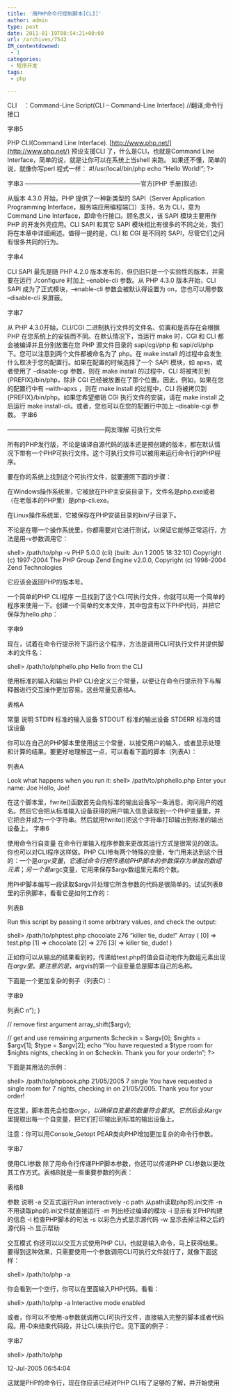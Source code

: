 ```yaml
---
title: '用PHP命令行控制脚本[CLI]'
author: admin
type: post
date: 2011-01-19T08:54:21+00:00
url: /archives/7542
IM_contentdowned:
 - 1
categories:
 - 程序开发
tags:
 - php

---
```

CLI    ：Command-Line Script(CLI – Command-Line Interface) //翻译;命令行接口

字串5

PHP CLI(Command Line Interface). [http://www.php.net/](http://www.php.net/) 预设支援CLI 了，什么是CLI，也就是Command Line Interface，简单的说，就是让你可以在系统上当shell 来跑。 如果还不懂，简单的说，就像你写perl 程式一样：
#!/usr/local/bin/php
echo “Hello World!”;
?>

字串3
———————————————————官方[PHP 手册]叙述:

从版本 4.3.0 开始，PHP 提供了一种新类型的 SAPI（Server Application Programming Interface，服务端应用编程端口）支持，名为 CLI，意为 Command Line Interface，即命令行接口。顾名思义，该 SAPI 模块主要用作 PHP 的开发外壳应用。CLI SAPI 和其它 SAPI 模块相比有很多的不同之处，我们将在本章中详细阐述。值得一提的是，CLI 和 CGI 是不同的 SAPI，尽管它们之间有很多共同的行为。

字串4

CLI SAPI 最先是随 PHP 4.2.0 版本发布的，但仍旧只是一个实验性的版本，并需要在运行 ./configure 时加上 –enable-cli 参数。从 PHP 4.3.0 版本开始，CLI SAPI 成为了正式模块，–enable-cli 参数会被默认得设置为 on，您也可以用参数 –disable-cli 来屏蔽。

字串7

从 PHP 4.3.0开始，CLI/CGI 二进制执行文件的文件名、位置和是否存在会根据 PHP 在您系统上的安装而不同。在默认情况下，当运行 make 时，CGI 和 CLI 都会被编译并且分别放置在您 PHP 源文件目录的 sapi/cgi/php 和 sapi/cli/php 下。您可以注意到两个文件都被命名为了 php。在 make install 的过程中会发生什么取决于您的配置行。如果在配置的时候选择了一个 SAPI 模块，如 apxs，或者使用了 –disable-cgi 参数，则在 make install 的过程中，CLI 将被拷贝到 {PREFIX}/bin/php，除非 CGI 已经被放置在了那个位置。因此，例如，如果在您的配置行中有 –with–apxs ，则在 make install 的过程中，CLI 将被拷贝到 {PREFIX}/bin/php。如果您希望撤销 CGI 执行文件的安装，请在 make install 之后运行 make install-cli。或者，您也可以在您的配置行中加上 –disable-cgi 参数。
字串6

————————————————网友理解
可执行文件

所有的PHP发行版，不论是编译自源代码的版本还是预创建的版本，都在默认情况下带有一个PHP可执行文件。这个可执行文件可以被用来运行命令行的PHP程序。

要在你的系统上找到这个可执行文件，就要遵照下面的步骤：

在Windows操作系统里，它被放在PHP主安装目录下，文件名是php.exe或者（在老版本的PHP里）是php-cli.exe。

在Linux操作系统里，它被保存在PHP安装目录的bin/子目录下。

不论是在哪一个操作系统里，你都需要对它进行测试，以保证它能够正常运行，方法是用-v参数调用它：

shell> /path/to/php -v
PHP 5.0.0 (cli) (built: Jun 1 2005 18:32:10)
Copyright (c) 1997-2004 The PHP Group
Zend Engine v2.0.0, Copyright (c) 1998-2004 Zend Technologies

它应该会返回PHP的版本号。

一个简单的PHP CLI程序
一旦找到了这个CLI可执行文件，你就可以用一个简单的程序来使用一下。创建一个简单的文本文件，其中包含有以下PHP代码，并把它保存为hello.php：

字串9

现在，试着在命令行提示符下运行这个程序，方法是调用CLI可执行文件并提供脚本的文件名：

shell> /path/to/phphello.php Hello from the CLI

使用标准的输入和输出
PHP CLI会定义三个常量，以便让在命令行提示符下与解释器进行交互操作更加容易。这些常量见表格A。

表格A

常量 说明
STDIN 标准的输入设备
STDOUT 标准的输出设备
STDERR 标准的错误设备

你可以在自己的PHP脚本里使用这三个常量，以接受用户的输入，或者显示处理和计算的结果。要更好地理解这一点，可以看看下面的脚本（列表A）：

列表A

Look what happens when you run it:
shell> /path/to/phphello.php
Enter your name: Joe
Hello, Joe!

在这个脚本里，fwrite()函数首先会向标准的输出设备写一条消息，询问用户的姓名。然后它会把从标准输入设备获得的用户输入信息读取到一个PHP变量里，并它把合并成为一个字符串。然后就用fwrite()把这个字符串打印输出到标准的输出设备上。
字串6

使用命令行自变量
在命令行里输入程序参数来更改其运行方式是很常见的做法。你也可以对CLI程序这样做。PHP CLI带有两个特殊的变量，专门用来达到这个目的：一个是$argv变量，它通过命令行把传递给PHP脚本的参数保存为单独的数组元素；另一个 是$argc变量，它用来保存$argv数组里元素的个数。

用PHP脚本编写一段读取$argv并处理它所含参数的代码是很简单的。试试列表B里的示例脚本，看看它是如何工作的：

列表B

Run this script by passing it some arbitrary values, and check the output:

shell> /path/to/phptest.php chocolate 276 “killer tie, dude!”
Array
( [0] => test.php
[1] => chocolate
[2] => 276
[3] => killer tie, dude!
)

正如你可以从输出的结果看到的，传递给test.php的值会自动地作为数组元素出现在$argv里。要注意的是，$argvis的第一个自变量总是脚本自己的名称。

下面是一个更加复杂的例子（列表C）：

字串9

列表C
n”);
}

// remove first argument
array_shift($argv);

// get and use remaining arguments
$checkin = $argv[0];
$nights = $argv[1];
$type = $argv[2];
echo “You have requested a $type room for $nights nights, checking in on $checkin. Thank you for your order!n”;
?>

下面是其用法的示例：

shell> /path/to/phpbook.php 21/05/2005 7 single
You have requested a single room for 7 nights, checking in on 21/05/2005. Thank you for your order!

在这里，脚本首先会检查$argc，以确保自变量的数量符合要求。它然后会从$argv里提取出每一个自变量，把它们打印输出到标准的输出设备上。

注意：你可以用Console_Getopt PEAR类向PHP增加更加复杂的命令行参数。

字串7

使用CLI参数
除了用命令行传递PHP脚本参数，你还可以传递PHP CLI参数以更改其工作方式。表格B就是一些重要参数的列表：

表格B

参数 说明
-a 交互式运行Run interactively
-c path 从path读取php的.ini文件
-n 不用读取php的.ini文件就直接运行
-m 列出经过编译的模块
-i 显示有关PHP构建的信息
-l 检查PHP脚本的句法
-s 以彩色方式显示源代码
-w 显示去掉注释之后的源代码
-h 显示帮助

交互模式
你还可以以交互方式使用PHP CLI，也就是输入命令，马上获得结果。要得到这种效果，只需要使用一个参数调用CLI可执行文件就行了，就像下面这样：

shell> /path/to/php -a

你会看到一个空行，你可以在里面输入PHP代码。看看：

shell> /path/to/php -a
Interactive mode enabled

或者，你可以不使用-a参数就调用CLI可执行文件，直接输入完整的脚本或者代码段。用-D来结束代码段，并让CLI来执行它。见下面的例子：

字串7

shell> /path/to/php

12-Jul-2005 06:54:04

这就是PHP的命令行，现在你应该已经对PHP CLI有了足够的了解，并开始使用